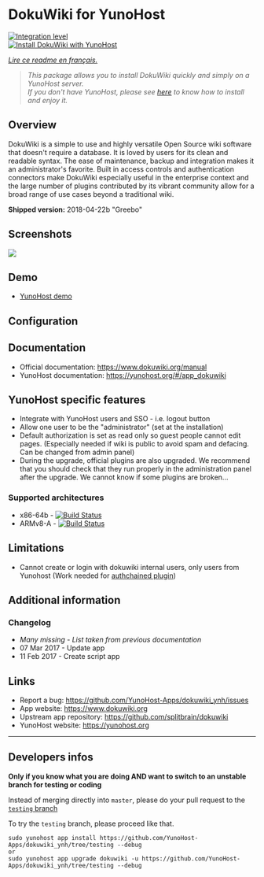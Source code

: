 # DokuWiki for YunoHost

[![Integration level](https://dash.yunohost.org/integration/dokuwiki.svg)](https://dash.yunohost.org/appci/app/dokuwiki)  
[![Install DokuWiki with YunoHost](https://install-app.yunohost.org/install-with-yunohost.png)](https://install-app.yunohost.org/?app=dokuwiki)

*[Lire ce readme en français.](./README_fr.md)*

> *This package allows you to install DokuWiki quickly and simply on a YunoHost server.  
If you don't have YunoHost, please see [here](https://yunohost.org/#/install) to know how to install and enjoy it.*

## Overview

DokuWiki is a simple to use and highly versatile Open Source wiki software that doesn't require a database. It is loved by users for its clean and readable syntax. The ease of maintenance, backup and integration makes it an administrator's favorite. Built in access controls and authentication connectors make DokuWiki especially useful in the enterprise context and the large number of plugins contributed by its vibrant community allow for a broad range of use cases beyond a traditional wiki.

**Shipped version:** 2018-04-22b "Greebo"

## Screenshots

![](https://www.dokuwiki.org/_media/dokuwikimainwindow.png)

## Demo

* [YunoHost demo](https://demo.yunohost.org/dokuwiki/doku.php?id=start&do=login&u=demo&p=demo)

## Configuration

## Documentation

* Official documentation: https://www.dokuwiki.org/manual
* YunoHost documentation: https://yunohost.org/#/app_dokuwiki

## YunoHost specific features

* Integrate with YunoHost users and SSO - i.e. logout button
* Allow one user to be the "administrator" (set at the installation)
* Default authorization is set as read only so guest people cannot edit pages. (Especially needed if wiki is public to avoid spam and defacing. Can be changed from admin panel)
* During the upgrade, official plugins are also upgraded. We recommend that you should check that they run properly in the administration panel after the upgrade. We cannot know if some plugins are broken...

### Supported architectures

* x86-64b - [![Build Status](https://ci-apps.yunohost.org/ci/logs/dokuwiki%20%28Apps%29.svg)](https://ci-apps.yunohost.org/ci/apps/dokuwiki/)
* ARMv8-A - [![Build Status](https://ci-apps-arm.yunohost.org/ci/logs/dokuwiki%20%28Apps%29.svg)](https://ci-apps-arm.yunohost.org/ci/apps/dokuwiki/)

## Limitations

* Cannot create or login with dokuwiki internal users, only users from Yunohost (Work needed for [authchained plugin](https://www.dokuwiki.org/plugin:authchained))

## Additional information

### Changelog

* *Many missing - List taken from previous documentation*
* 07 Mar 2017 - Update app
* 11 Feb 2017 - Create script app

## Links

 * Report a bug: https://github.com/YunoHost-Apps/dokuwiki_ynh/issues
 * App website: https://www.dokuwiki.org
 * Upstream app repository: https://github.com/splitbrain/dokuwiki
 * YunoHost website: https://yunohost.org

---

## Developers infos

**Only if you know what you are doing AND want to switch to an unstable branch for testing or coding**

Instead of merging directly into `master`, please do your pull request to the [`testing` branch](https://github.com/YunoHost-Apps/dokuwiki_ynh/tree/testing)

To try the `testing` branch, please proceed like that.
```
sudo yunohost app install https://github.com/YunoHost-Apps/dokuwiki_ynh/tree/testing --debug
or
sudo yunohost app upgrade dokuwiki -u https://github.com/YunoHost-Apps/dokuwiki_ynh/tree/testing --debug
```
